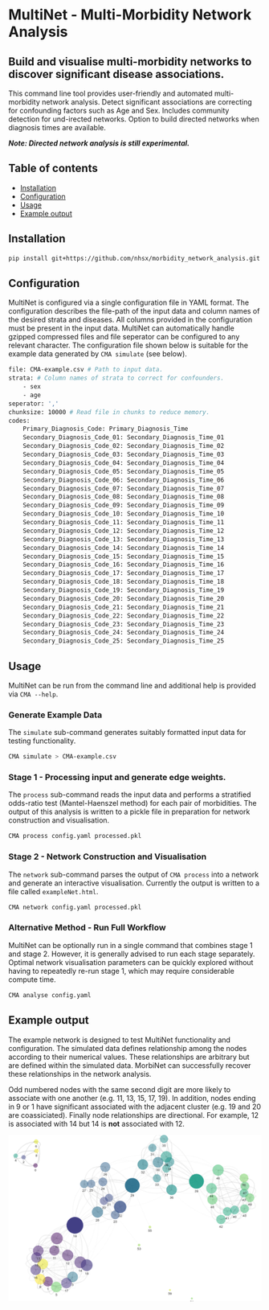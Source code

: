# MultiNet - Multi-Morbidity Network Analysis

## Build and visualise multi-morbidity networks to discover significant disease associations.

This command line tool provides user-friendly and automated multi-morbidity network analysis.
Detect significant associations are correcting for confounding factors such as Age and Sex.
Includes community detection for und-irected networks.
Option to build directed networks when diagnosis times are available.

***Note: Directed network analysis is still experimental.***

## Table of contents

  * [Installation](#installation)
  * [Configuration](#configuration)
  * [Usage](#usage)
  * [Example output](#example-output)

## Installation

```bash
pip install git+https://github.com/nhsx/morbidity_network_analysis.git
```

## Configuration
MultiNet is configured via a single configuration file in YAML format.
The configuration describes the file-path of the input data and column names of the desired strata and diseases.
All columns provided in the configuration must be present in the input data.
MultiNet can automatically handle gzipped compressed files and file seperator can be configured to any relevant character.
The configuration file shown below is suitable for the example data generated by ```CMA simulate``` (see below).

```bash
file: CMA-example.csv # Path to input data.
strata: # Column names of strata to correct for confounders.
    - sex
    - age
seperator: ','
chunksize: 10000 # Read file in chunks to reduce memory.
codes:
    Primary_Diagnosis_Code: Primary_Diagnosis_Time
    Secondary_Diagnosis_Code_01: Secondary_Diagnosis_Time_01
    Secondary_Diagnosis_Code_02: Secondary_Diagnosis_Time_02
    Secondary_Diagnosis_Code_03: Secondary_Diagnosis_Time_03
    Secondary_Diagnosis_Code_04: Secondary_Diagnosis_Time_04
    Secondary_Diagnosis_Code_05: Secondary_Diagnosis_Time_05
    Secondary_Diagnosis_Code_06: Secondary_Diagnosis_Time_06
    Secondary_Diagnosis_Code_07: Secondary_Diagnosis_Time_07
    Secondary_Diagnosis_Code_08: Secondary_Diagnosis_Time_08
    Secondary_Diagnosis_Code_09: Secondary_Diagnosis_Time_09
    Secondary_Diagnosis_Code_10: Secondary_Diagnosis_Time_10
    Secondary_Diagnosis_Code_11: Secondary_Diagnosis_Time_11
    Secondary_Diagnosis_Code_12: Secondary_Diagnosis_Time_12
    Secondary_Diagnosis_Code_13: Secondary_Diagnosis_Time_13
    Secondary_Diagnosis_Code_14: Secondary_Diagnosis_Time_14
    Secondary_Diagnosis_Code_15: Secondary_Diagnosis_Time_15
    Secondary_Diagnosis_Code_16: Secondary_Diagnosis_Time_16
    Secondary_Diagnosis_Code_17: Secondary_Diagnosis_Time_17
    Secondary_Diagnosis_Code_18: Secondary_Diagnosis_Time_18
    Secondary_Diagnosis_Code_19: Secondary_Diagnosis_Time_19
    Secondary_Diagnosis_Code_20: Secondary_Diagnosis_Time_20
    Secondary_Diagnosis_Code_21: Secondary_Diagnosis_Time_21
    Secondary_Diagnosis_Code_22: Secondary_Diagnosis_Time_22
    Secondary_Diagnosis_Code_23: Secondary_Diagnosis_Time_23
    Secondary_Diagnosis_Code_24: Secondary_Diagnosis_Time_24
    Secondary_Diagnosis_Code_25: Secondary_Diagnosis_Time_25
```


## Usage
MultiNet can be run from the command line and additional help is provided via ```CMA --help```.

### Generate Example Data
The ```simulate``` sub-command generates suitably formatted input data for testing functionality.

```bash
CMA simulate > CMA-example.csv
```

### Stage 1 - Processing input and generate edge weights.
The ```process``` sub-command reads the input data and performs a stratified odds-ratio test (Mantel-Haenszel method) for each pair of morbidities.
The output of this analysis is written to a pickle file in preparation for network construction and visualisation.

```bash
CMA process config.yaml processed.pkl
```

### Stage 2 - Network Construction and Visualisation
The ```network``` sub-command parses the output of ```CMA process``` into a network and generate an interactive visualisation.
Currently the output is written to a file called ```exampleNet.html```.

```bash
CMA network config.yaml processed.pkl
```

### Alternative Method - Run Full Workflow
MultiNet can be optionally run in a single command that combines stage 1 and stage 2.
However, it is generally advised to run each stage separately.
Optimal network visualisation parameters can be quickly explored without having to repeatedly re-run stage 1, which may require considerable compute time.

```bash
CMA analyse config.yaml
```

## Example output
The example network is designed to test MultiNet functionality and configuration.
The simulated data defines relationship among the nodes according to their numerical values.
These relationships are arbitrary but are defined within the simulated data.
MorbiNet can successfully recover these relationships in the network analysis.

Odd numbered nodes with the same second digit are more likely to associate with one another (e.g. 11, 13, 15, 17, 19).
In addition, nodes ending in 9 or 1 have significant associated with the adjacent cluster (e.g. 19 and 20 are coassiciated).
Finally node relationships are directional.
For example, 12 is associated with 14 but 14 is **not** associated with 12.

![Example Network Output](./README_files/exampleNet.png)
